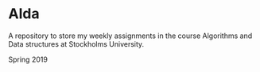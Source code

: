 # Alda
A repository to store my weekly assignments in the course Algorithms and Data structures at Stockholms University.

Spring 2019
